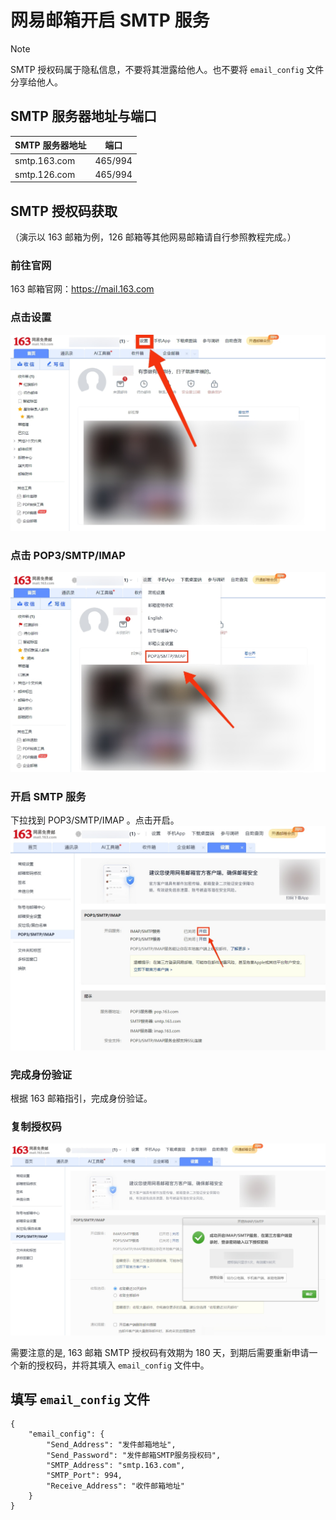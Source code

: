 # 网易邮箱开启 SMTP 服务

>[!NOTE]
SMTP 授权码属于隐私信息，不要将其泄露给他人。也不要将 `email_config` 文件分享给他人。

## SMTP 服务器地址与端口
| **SMTP 服务器地址** | **端口** |
| ------------------- | -------- |
| smtp.163.com        | 465/994  |
| smtp.126.com        | 465/994  |

## SMTP 授权码获取
（演示以 163 邮箱为例，126 邮箱等其他网易邮箱请自行参照教程完成。）
### 前往官网
163 邮箱官网：https://mail.163.com

### 点击设置
<img src="./image/netease_1.jpg" />

### 点击 POP3/SMTP/IMAP
<img src="./image/netease_2.jpg" />

### 开启 SMTP 服务
下拉找到 POP3/SMTP/IMAP 。点击开启。
<img src="./image/netease_3.jpg" />

### 完成身份验证
根据 163 邮箱指引，完成身份验证。

### 复制授权码
<img src="./image/netease_4.jpg" />

需要注意的是, 163 邮箱 SMTP 授权码有效期为 180 天，到期后需要重新申请一个新的授权码，并将其填入 `email_config` 文件中。

## 填写 `email_config` 文件
```
{
    "email_config": {
        "Send_Address": "发件邮箱地址",
        "Send_Password": "发件邮箱SMTP服务授权码",
        "SMTP_Address": "smtp.163.com",
        "SMTP_Port": 994,
        "Receive_Address": "收件邮箱地址"
    }
}
```